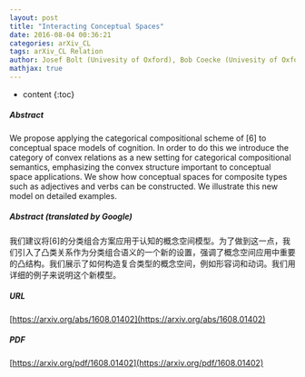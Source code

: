 ```yaml
---
layout: post
title: "Interacting Conceptual Spaces"
date: 2016-08-04 00:36:21
categories: arXiv_CL
tags: arXiv_CL Relation
author: Josef Bolt (Univesity of Oxford), Bob Coecke (Univesity of Oxford), Fabrizio Genovese (Univesity of Oxford), Martha Lewis (Univesity of Oxford), Daniel Marsden (Univesity of Oxford), Robin Piedeleu (Univesity of Oxford)
mathjax: true
---
```


* content
{:toc}

##### Abstract
We propose applying the categorical compositional scheme of [6] to conceptual space models of cognition. In order to do this we introduce the category of convex relations as a new setting for categorical compositional semantics, emphasizing the convex structure important to conceptual space applications. We show how conceptual spaces for composite types such as adjectives and verbs can be constructed. We illustrate this new model on detailed examples.

##### Abstract (translated by Google)
我们建议将[6]的分类组合方案应用于认知的概念空间模型。为了做到这一点，我们引入了凸类关系作为分类组合语义的一个新的设置，强调了概念空间应用中重要的凸结构。我们展示了如何构造复合类型的概念空间，例如形容词和动词。我们用详细的例子来说明这个新模型。

##### URL
[https://arxiv.org/abs/1608.01402](https://arxiv.org/abs/1608.01402)

##### PDF
[https://arxiv.org/pdf/1608.01402](https://arxiv.org/pdf/1608.01402)

